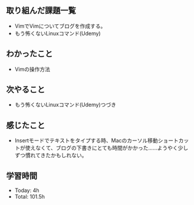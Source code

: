 ## 取り組んだ課題一覧
- VimでVimについてブログを作成する。
- もう怖くないLinuxコマンド(Udemy)
## わかったこと
- Vimの操作方法
## 次やること
- もう怖くないLinuxコマンド(Udemy)つづき
## 感じたこと
- Insertモードでテキストをタイプする時、Macのカーソル移動ショートカットが使えなくて、ブログの下書きにとても時間がかかった……ようやく少しずつ慣れてきたかもしれない。
## 学習時間
- Today: 4h
- Total: 101.5h
